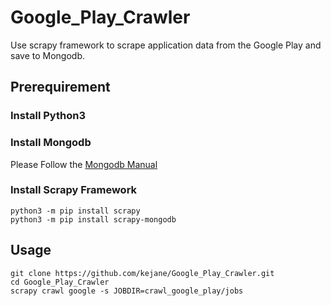 # Google_Play_Crawler

Use scrapy framework to scrape application data from the Google Play and save to Mongodb.

## Prerequirement

### Install Python3

### Install Mongodb

Please Follow the [Mongodb Manual](https://docs.mongodb.com/manual/installation/)

### Install Scrapy Framework

```
python3 -m pip install scrapy
python3 -m pip install scrapy-mongodb
```

## Usage

```
git clone https://github.com/kejane/Google_Play_Crawler.git
cd Google_Play_Crawler
scrapy crawl google -s JOBDIR=crawl_google_play/jobs
```
